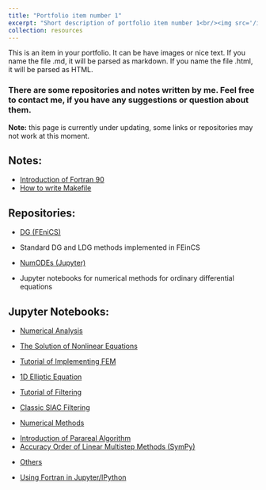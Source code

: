 ```yaml
---
title: "Portfolio item number 1"
excerpt: "Short description of portfolio item number 1<br/><img src='/images/500x300.png'>"
collection: resources
---
```


This is an item in your portfolio. It can be have images or nice text. If you name the file .md, it will be parsed as markdown. If you name the file .html, it will be parsed as HTML. 


### There are some repositories and notes written by me.  Feel free to contact me, if you have any suggestions or question about them.

**Note:** this page is currently under updating, some links or repositories may not work at this moment.

## Notes:
* [Introduction of Fortran 90](https://www.dropbox.com/s/cul3ee8r2nho5js/HowToMake.pdf?dl=0)
* [How to write Makefile](https://www.dropbox.com/s/4pfjzzkhbxzajl2/fortran.pdf?dl=0)

## Repositories:
* [DG (FEniCS)](https://bitbucket.org/xiaozhouli/dg_fenics)
- Standard DG and LDG methods implemented in FEinCS
* [NumODEs (Jupyter)](https://bitbucket.org/xiaozhouli/numodes_jupyter)
- Jupyter notebooks for numerical methods for ordinary differential equations

## Jupyter Notebooks:
* [Numerical Analysis](http://nbviewer.jupyter.org/github/xiaozhouli/Jupyter/blob/master/Numerical_Analysis/)
- [The Solution of Nonlinear Equations](http://nbviewer.jupyter.org/github/xiaozhouli/Jupyter/blob/master/Numerical_Analysis/Solution_of_Nonlinear.ipynb)

* [Tutorial of Implementing FEM](https://github.com/xiaozhouli/Jupyter/tree/master/Tutorial_of_Implementing_FEM)
- [1D Elliptic Equation](http://nbviewer.jupyter.org/github/xiaozhouli/Jupyter/blob/master/Tutorial_of_Implementing_FEM/FEM_Elliptic_1D.ipynb)

* [Tutorial of Filtering](https://github.com/xiaozhouli/Jupyter/tree/master/Tutorial_of_Filtering)
- [Classic SIAC Filtering](http://nbviewer.jupyter.org/github/xiaozhouli/Jupyter/blob/master/Tutorial_of_Filtering/SIAC_Filtering.ipynb)

* [Numerical Methods](http://nbviewer.jupyter.org/github/xiaozhouli/Jupyter/blob/master/Numerical_Methods/)
- [Introduction of Parareal Algorithm](http://nbviewer.jupyter.org/github/xiaozhouli/Jupyter/blob/master/Numerical_Methods/Parareal.ipynb)
- [Accuracy Order of Linear Multistep Methods (SymPy)](http://nbviewer.jupyter.org/github/xiaozhouli/Jupyter/blob/master/Numerical_Methods/LMM_AccuracyOrder.ipynb)

* [Others]()
- [Using Fortran in Jupyter/IPython](http://nbviewer.jupyter.org/github/xiaozhouli/Jupyter/blob/master/Tips_of_Jupyter_and_IPython/Using_Fortran_in_Python.ipynb)